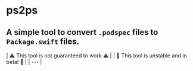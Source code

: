 # ps2ps
## A simple tool to convert `.podspec` files to `Package.swift` files.
| :warning: This tool is not guaranteed to work :warning: |
| :test_tube: This tool is unstable and in beta! :test_tube: |
| --- |
